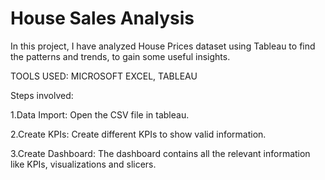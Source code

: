 # House Sales Analysis

In this project, I have analyzed House Prices dataset using Tableau to find the patterns and trends, to gain some useful insights.

TOOLS USED: MICROSOFT EXCEL, TABLEAU

Steps involved:

1.Data Import: Open the CSV file in tableau.

2.Create KPIs: Create different KPIs to show valid information.

3.Create Dashboard: The dashboard contains all the relevant information like KPIs, visualizations and slicers.
